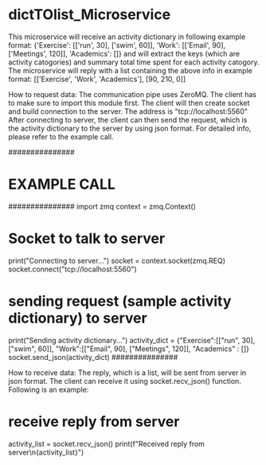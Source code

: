 # dictTOlist_Microservice
This microservice will receive an activity dictionary in following example format:
{'Exercise': [['run', 30], ['swim', 60]], 'Work': [['Email', 90], ['Meetings', 120]], 'Academics': []}
and will extract the keys (which are activity catogories) and summary total time spent for each activity catogory. 
The microservice will reply with a list containing the above info in example format:
[['Exercise', 'Work', 'Academics'], [90, 210, 0]]

How to request data:
The communication pipe uses ZeroMQ. The client has to make sure to import this module first.
The client will then create socket and build connection to the server. The address is "tcp://localhost:5560"
After connecting to server, the client can then send the request, which is the activity dictionary to the server by using json format. 
For detailed info, please refer to the example call.

###############
# EXAMPLE CALL
###############
import zmq
context = zmq.Context()

#  Socket to talk to server
print("Connecting to server…")
socket = context.socket(zmq.REQ)
socket.connect("tcp://localhost:5560")

# sending request (sample activity dictionary) to server
print("Sending activity dictionary...")
activity_dict = {"Exercise":[["run", 30],["swim", 60]], "Work":[["Email", 90], ["Meetings", 120]], "Academics" : []}
socket.send_json(activity_dict)
###############

How to receive data: 
The reply, which is a list, will be sent from server in json format. The client can receive it using socket.recv_json() function.
Following is an example:

# receive reply from server
activity_list = socket.recv_json()
print(f"Received reply from server\n{activity_list}")

